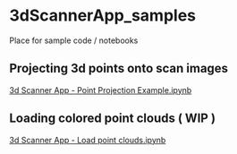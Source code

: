# 3dScannerApp_samples
Place for sample code / notebooks 


## Projecting 3d points onto scan images
[3d Scanner App - Point Projection Example.ipynb](3d%20Scanner%20App%20-%20Point%20Projection%20Example.ipynb)


## Loading colored point clouds ( WIP ) 
[3d Scanner App - Load point clouds.ipynb](3d%20Scanner%20App%20-%20Load%20point%20clouds.ipynb)
